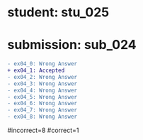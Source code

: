 # student: stu_025
# submission: sub_024

```diff
- ex04_0: Wrong Answer
+ ex04_1: Accepted
- ex04_2: Wrong Answer
- ex04_3: Wrong Answer
- ex04_4: Wrong Answer
- ex04_5: Wrong Answer
- ex04_6: Wrong Answer
- ex04_7: Wrong Answer
- ex04_8: Wrong Answer
```
#incorrect=8
#correct=1
